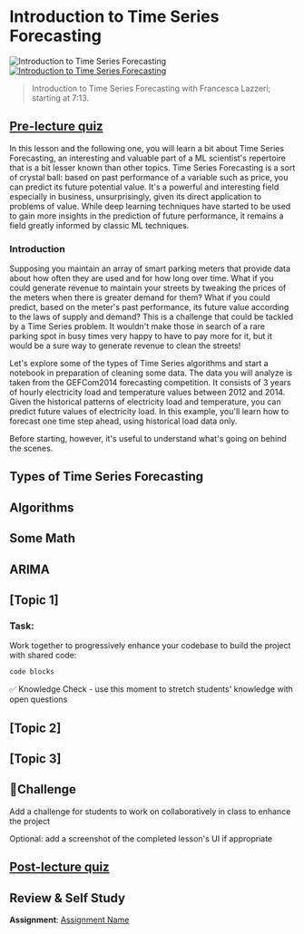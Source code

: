 # Introduction to Time Series Forecasting

![Introduction to Time Series Forecasting](video-url)
[![Introduction to Time Series Forecasting](https://img.youtube.com/vi/mAv1SEXUKhE/0.jpg)](https://youtu.be/mAv1SEXUKhE "Introduction to Time Series Forecasting")

> Introduction to Time Series Forecasting with Francesca Lazzeri; starting at 7:13.

## [Pre-lecture quiz](link-to-quiz-app)

In this lesson and the following one, you will learn a bit about Time Series Forecasting, an interesting and valuable part of a ML scientist's repertoire that is a bit lesser known than other topics. Time Series Forecasting is a sort of crystal ball: based on past performance of a variable such as price, you can predict its future potential value. It's a powerful and interesting field especially in business, unsurprisingly, given its direct application to problems of value. While deep learning techniques have started to be used to gain more insights in the prediction of future performance, it remains a field greatly informed by classic ML techniques.
### Introduction

Supposing you maintain an array of smart parking meters that provide data about how often they are used and for how long over time. What if you could generate revenue to maintain your streets by tweaking the prices of the meters when there is greater demand for them? What if you could predict, based on the meter's past performance, its future value according to the laws of supply and demand? This is a challenge that could be tackled by a Time Series problem. It wouldn't make those in search of a rare parking spot in busy times very happy to have to pay more for it, but it would be a sure way to generate revenue to clean the streets!

Let's explore some of the types of Time Series algorithms and start a notebook in preparation of cleaning some data. The data you will analyze  is taken from the GEFCom2014 forecasting competition. It consists of 3 years of hourly electricity load and temperature values between 2012 and 2014. Given the historical patterns of electricity load and temperature, you can predict future values of electricity load. In this example, you'll learn how to forecast one time step ahead, using historical load data only.

Before starting, however, it's useful to understand what's going on behind the scenes.

## Types of Time Series Forecasting

## Algorithms

## Some Math

## ARIMA

## [Topic 1]

### Task:

Work together to progressively enhance your codebase to build the project with shared code:

```html
code blocks
```

✅ Knowledge Check - use this moment to stretch students' knowledge with open questions

## [Topic 2]

## [Topic 3]

## 🚀Challenge

Add a challenge for students to work on collaboratively in class to enhance the project

Optional: add a screenshot of the completed lesson's UI if appropriate

## [Post-lecture quiz](link-to-quiz-app)

## Review & Self Study

**Assignment**: [Assignment Name](assignment.md)
